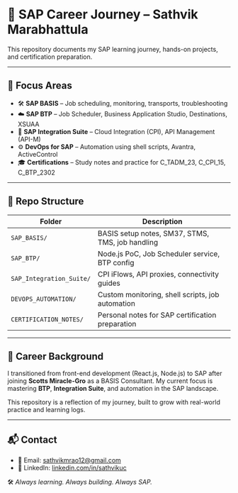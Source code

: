 # 📘 SAP Career Journey – Sathvik Marabhattula

This repository documents my SAP learning journey, hands-on projects, and certification preparation.

---

## 🚀 Focus Areas

- 🛠️ **SAP BASIS** – Job scheduling, monitoring, transports, troubleshooting
- ☁️ **SAP BTP** – Job Scheduler, Business Application Studio, Destinations, XSUAA
- 🔗 **SAP Integration Suite** – Cloud Integration (CPI), API Management (API-M)
- ⚙️ **DevOps for SAP** – Automation using shell scripts, Avantra, ActiveControl
- 🎓 **Certifications** – Study notes and practice for C_TADM_23, C_CPI_15, C_BTP_2302

---

## 📂 Repo Structure

| Folder                  | Description |
|-------------------------|-------------|
| `SAP_BASIS/`            | BASIS setup notes, SM37, STMS, TMS, job handling |
| `SAP_BTP/`              | Node.js PoC, Job Scheduler service, BTP config |
| `SAP_Integration_Suite/`| CPI iFlows, API proxies, connectivity guides |
| `DEVOPS_AUTOMATION/`    | Custom monitoring, shell scripts, job automation |
| `CERTIFICATION_NOTES/`  | Personal notes for SAP certification preparation |

---

## 🧠 Career Background

I transitioned from front-end development (React.js, Node.js) to SAP after joining **Scotts Miracle-Gro** as a BASIS Consultant. My current focus is mastering **BTP**, **Integration Suite**, and automation in the SAP landscape.

This repository is a reflection of my journey, built to grow with real-world practice and learning logs.

---

## 📬 Contact

- 📧 Email: [sathvikmrao12@gmail.com](mailto:sathvikmrao12@gmail.com)  
- 🔗 LinkedIn: [linkedin.com/in/sathvikuc](https://linkedin.com/in/sathvikuc)

🛠️ *Always learning. Always building. Always SAP.*

